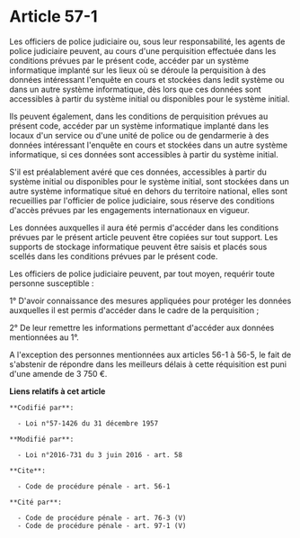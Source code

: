 # Article 57-1

Les officiers de police judiciaire ou, sous leur responsabilité, les agents de police judiciaire peuvent, au cours d'une
perquisition effectuée dans les conditions prévues par le présent code, accéder par un système informatique implanté sur les
lieux où se déroule la perquisition à des données intéressant l'enquête en cours et stockées dans ledit système ou dans un
autre système informatique, dès lors que ces données sont accessibles à partir du système initial ou disponibles pour le
système initial. 

Ils peuvent également, dans les conditions de perquisition prévues au présent code, accéder par un système informatique
implanté dans les locaux d'un service ou d'une unité de police ou de gendarmerie à des données intéressant l'enquête en cours
et stockées dans un autre système informatique, si ces données sont accessibles à partir du système initial. 

S'il est préalablement avéré que ces données, accessibles à partir du système initial ou disponibles pour le système initial,
sont stockées dans un autre système informatique situé en dehors du territoire national, elles sont recueillies par
l'officier de police judiciaire, sous réserve des conditions d'accès prévues par les engagements internationaux en vigueur. 

Les données auxquelles il aura été permis d'accéder dans les conditions prévues par le présent article peuvent être copiées
sur tout support. Les supports de stockage informatique peuvent être saisis et placés sous scellés dans les conditions
prévues par le présent code. 

Les officiers de police judiciaire peuvent, par tout moyen, requérir toute personne susceptible : 

1° D'avoir connaissance des mesures appliquées pour protéger les données auxquelles il est permis d'accéder dans le cadre de
la perquisition ; 

2° De leur remettre les informations permettant d'accéder aux données mentionnées au 1°. 

A l'exception des personnes mentionnées aux articles 56-1 à 56-5, le fait de s'abstenir de répondre dans les meilleurs délais
à cette réquisition est puni d'une amende de 3 750 €.

**Liens relatifs à cet article**

	**Codifié par**:

	  - Loi n°57-1426 du 31 décembre 1957

	**Modifié par**:

	  - Loi n°2016-731 du 3 juin 2016 - art. 58

	**Cite**:

	  - Code de procédure pénale - art. 56-1

	**Cité par**:

	  - Code de procédure pénale - art. 76-3 (V)
	  - Code de procédure pénale - art. 97-1 (V)
